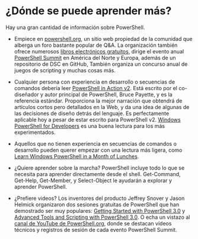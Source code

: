 # ¿Dónde se puede aprender más?
Hay una gran cantidad de información sobre PowerShell.

* Empiece en [powershell.org](http://powershell.org), un sitio web propiedad de la comunidad que alberga un foro bastante popular de Q&A. La organización también ofrece numerosos [libros electrónicos gratuitos](http://powershell.org/wp/ebooks), dirige el evento anual [PowerShell Summit](http://powershellsummit.org) en América del Norte y Europa, además de un repositorio de DSC en GitHub, También organiza un concurso anual de juegos de scripting y muchas cosas más.

* Cualquier persona con experiencia en desarrollo o secuencias de comandos debería leer  [PowerShell in Action v2](http://www.manning.com/payette2/). Está escrito por el co-diseñador y autor principal de PowerShell, Bruce Payette, y es la referencia estándar. Proporciona la mejor narración que obtendrá de artículos cortos pero detallados en la Web, y da una idea de algunas de las decisiones de diseño detrás del lenguaje. Es perfectamente aplicable hoy a pesar de estar escrito para PowerShell v2. [Windows PowerShell for Developers](http://shop.oreilly.com/product/0636920024491.do) es una buena lectura para los más experimentados.

* Aquellos que no tienen experiencia en secuencias de comandos o desarrollo pueden querer empezar con una lectura más ligera, como [Learn Windows PowerShell in a Month of Lunches](http://manning.com/jones3/).

* ¿Quiere aprender sobre la marcha? PowerShell incluye todo lo que se necesita para aprender directamente desde el shell. Get-Command, Get-Help, Get-Member, y Select-Object le ayudarán a explorar y aprender PowerShell.

* ¿Prefiere videos? Los inventores del producto Jeffrey Snover y Jason Helmick organizaron dos sesiones gratuitas de PowerShell que han demostrado ser muy populares: [Getting Started with PowerShell 3.0](http://channel9.msdn.com/Series/GetStartedPowerShell3) y [Advanced Tools and Scripting with PowerShell 3.0](http://channel9.msdn.com/Series/advpowershell3). O echa un vistazo al [canal de YouTube de PowerShell.org](http://youtube.com/powershellorg), donde se destacan vídeos técnicos y registros de sesión de cada evento PowerShell Summit.
